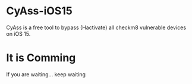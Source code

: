 # CyAss-iOS15
CyAss is a free tool to bypass (Hactivate) all checkm8 vulnerable devices on iOS 15.

# It is Comming
If you are waiting... keep waiting
